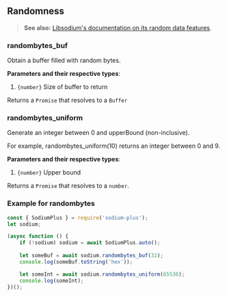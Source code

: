 
## Randomness

> **See also:** [Libsodium's documentation on its random data features](https://download.libsodium.org/doc/generating_random_data).

### randombytes_buf

Obtain a buffer filled with random bytes.

**Parameters and their respective types**:

1. `{number}` Size of buffer to return

Returns a `Promise` that resolves to a `Buffer`

### randombytes_uniform

Generate an integer between 0 and upperBound (non-inclusive).

For example, randombytes_uniform(10) returns an integer between 0 and 9.

**Parameters and their respective types**:

1. `{number}` Upper bound

Returns a `Promise` that resolves to a `number`.

### Example for randombytes

```javascript
const { SodiumPlus } = require('sodium-plus');
let sodium;

(async function () {
    if (!sodium) sodium = await SodiumPlus.auto();
    
    let someBuf = await sodium.randombytes_buf(32);
    console.log(someBuf.toString('hex'));

    let someInt = await sodium.randombytes_uniform(65536);
    console.log(someInt);
})();
```
